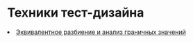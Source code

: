 # Техники тест-дизайна

<div>
<li> <a href="https://docs.google.com/spreadsheets/d/1kpzis54cxwJu0AIoPfMOoamRYaFZb4-pWEXE7T-1xJo/edit?usp=drive_link">Эквивалентное разбиение и анализ граничных значений</a> </li>

</div>

